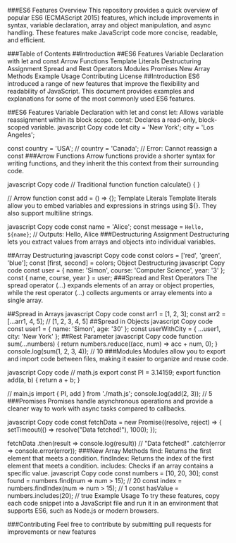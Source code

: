 ###ES6 Features Overview
This repository provides a quick overview of popular ES6 (ECMAScript 2015) features, which include improvements in syntax, variable declaration, array and object manipulation, and async handling. These features make JavaScript code more concise, readable, and efficient.

###Table of Contents
##Introduction
##ES6 Features
Variable Declaration with let and const
Arrow Functions
Template Literals
Destructuring Assignment
Spread and Rest Operators
Modules
Promises
New Array Methods
Example Usage
Contributing
License
##Introduction
ES6 introduced a range of new features that improve the flexibility and readability of JavaScript. This document provides examples and explanations for some of the most commonly used ES6 features.

##ES6 Features
Variable Declaration with let and const
let: Allows variable reassignment within its block scope.
const: Declares a read-only, block-scoped variable.
javascript
Copy code
let city = 'New York';
city = 'Los Angeles';

const country = 'USA';
// country = 'Canada'; // Error: Cannot reassign a const
###Arrow Functions
Arrow functions provide a shorter syntax for writing functions, and they inherit the this context from their surrounding code.

javascript
Copy code
// Traditional function
function calculate() { }

// Arrow function
const add = () => {};
Template Literals
Template literals allow you to embed variables and expressions in strings using ${}. They also support multiline strings.

javascript
Copy code
const name = 'Alice';
const message = `Hello, ${name}`; // Outputs: Hello, Alice
###Destructuring Assignment
Destructuring lets you extract values from arrays and objects into individual variables.

##Array Destructuring
javascript
Copy code
const colors = ['red', 'green', 'blue'];
const [first, second] = colors;
Object Destructuring
javascript
Copy code
const user = { name: 'Simon', course: 'Computer Science', year: '3' };
const { name, course, year } = user;
###Spread and Rest Operators
The spread operator (...) expands elements of an array or object properties, while the rest operator (...) collects arguments or array elements into a single array.

##Spread in Arrays
javascript
Copy code
const arr1 = [1, 2, 3];
const arr2 = [...arr1, 4, 5]; // [1, 2, 3, 4, 5]
##Spread in Objects
javascript
Copy code
const user1 = { name: 'Simon', age: '30' };
const userWithCity = { ...user1, city: 'New York' };
##Rest Parameter
javascript
Copy code
function sum(...numbers) {
    return numbers.reduce((acc, num) => acc + num, 0);
}
console.log(sum(1, 2, 3, 4)); // 10
###Modules
Modules allow you to export and import code between files, making it easier to organize and reuse code.

javascript
Copy code
// math.js
export const PI = 3.14159;
export function add(a, b) {
    return a + b;
}

// main.js
import { PI, add } from './math.js';
console.log(add(2, 3)); // 5
###Promises
Promises handle asynchronous operations and provide a cleaner way to work with async tasks compared to callbacks.

javascript
Copy code
const fetchData = new Promise((resolve, reject) => {
    setTimeout(() => resolve("Data fetched!"), 1000);
});

fetchData
    .then(result => console.log(result)) // "Data fetched!"
    .catch(error => console.error(error));
###New Array Methods
find: Returns the first element that meets a condition.
findIndex: Returns the index of the first element that meets a condition.
includes: Checks if an array contains a specific value.
javascript
Copy code
const numbers = [10, 20, 30];
const found = numbers.find(num => num > 15); // 20
const index = numbers.findIndex(num => num > 15); // 1
const hasValue = numbers.includes(20); // true
Example Usage
To try these features, copy each code snippet into a JavaScript file and run it in an environment that supports ES6, such as Node.js or modern browsers.

###Contributing
Feel free to contribute by submitting pull requests for improvements or new features